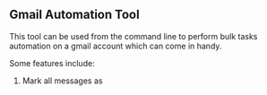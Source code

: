 ## Gmail Automation Tool

This tool can be used from the command line to perform bulk tasks automation on a gmail account which can come in handy.

Some features include:
1. Mark all messages as 